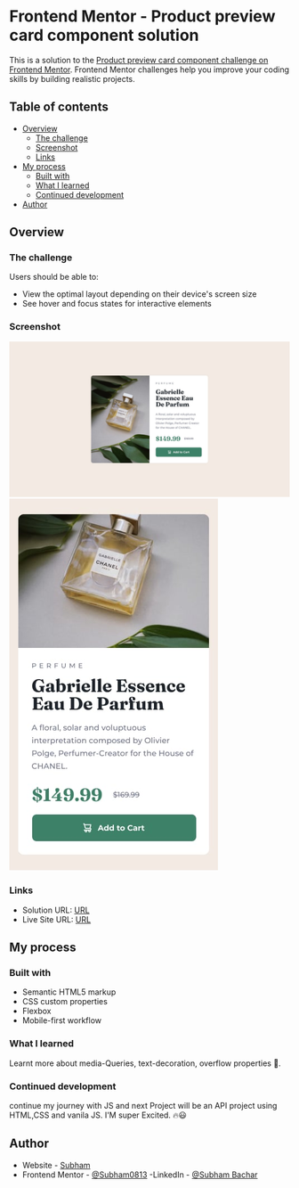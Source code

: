 # Frontend Mentor - Product preview card component solution

This is a solution to the [Product preview card component challenge on Frontend Mentor](https://www.frontendmentor.io/challenges/product-preview-card-component-GO7UmttRfa). Frontend Mentor challenges help you improve your coding skills by building realistic projects. 

## Table of contents

- [Overview](#overview)
  - [The challenge](#the-challenge)
  - [Screenshot](#screenshot)
  - [Links](#links)
- [My process](#my-process)
  - [Built with](#built-with)
  - [What I learned](#what-i-learned)
  - [Continued development](#continued-development)
- [Author](#author)

## Overview

### The challenge

Users should be able to:

- View the optimal layout depending on their device's screen size
- See hover and focus states for interactive elements

### Screenshot

![Desktop View](./design/desktop-design.jpg)
![Mobile View](./design/mobile-design.jpg)
### Links

- Solution URL: [URL](https://github.com/Subham0813/Frontend/tree/master/product-preview-card-component-main)
- Live Site URL: [URL](https://subham0813.github.io/Frontend/product-preview-card-component-main/index.html)


## My process

### Built with

- Semantic HTML5 markup
- CSS custom properties
- Flexbox
- Mobile-first workflow

### What I learned

Learnt more about media-Queries, text-decoration, overflow properties 🙂.


### Continued development

continue my journey with JS and next Project will be an API project using HTML,CSS and vanila JS. I'M super Excited. 🔥😃


## Author

- Website - [Subham](https://github.com/Subham0813)
- Frontend Mentor - [@Subham0813](https://www.frontendmentor.io/profile/Subham0813)
-LinkedIn - [@Subham Bachar](www.linkedin.com/in/subham-a13u97g)
<!-- - Twitter - [@yourusername](https://www.twitter.com/yourusername) -->
